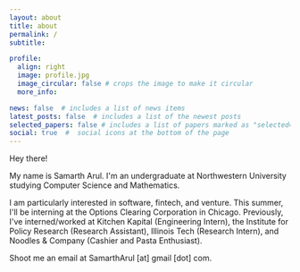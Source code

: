 ```yaml
---
layout: about
title: about
permalink: /
subtitle: 

profile:
  align: right
  image: profile.jpg
  image_circular: false # crops the image to make it circular
  more_info:

news: false  # includes a list of news items
latest_posts: false  # includes a list of the newest posts
selected_papers: false # includes a list of papers marked as "selected={true}"
social: true  #  social icons at the bottom of the page
---
```


Hey there!

My name is Samarth Arul. I'm an undergraduate at Northwestern University studying Computer Science and Mathematics.

I am particularly interested in software, fintech, and venture. This summer, I'll be interning at the Options Clearing Corporation in Chicago. Previously, I've interned/worked at Kitchen Kapital (Engineering Intern), the Institute for Policy Research (Research Assistant), Illinois Tech (Research Intern), and Noodles & Company (Cashier and Pasta Enthusiast).

Shoot me an email at SamarthArul [at] gmail [dot] com.